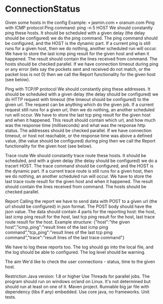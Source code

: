 # ConnectionStatus
 
Given some hosts in the config
Example:
•	jasmin.com
•	oranum.com
Ping with ICMP protocol
Ping command: ping -n 5 HOST
We should constantly ping these hosts. It should be scheduled with a given delay (the delay should be configured) we do the ping command. The ping command should be configured, and the HOST is the dynamic part.
If a current ping is still runs for a given host, then we do nothing, another scheduled run will occur. We have to store the last icmp ping result for the given host and when it happened. The result should contain the lines received from command.
The hosts should be checked parallel.
If we have connection timeout during ping or any error (lets say the pockets sent and received do not match, or the packet loss is not 0) then we call the Report functionality for the given host (see below).
 
Ping with TCP/IP protocol
We should constantly ping these addresses. It should be scheduled with a given delay (the delay should be configured) we do HTTP request with timeout (the timeout should be configured) to the given url. The request can be anything which do the given job. If a current request still runs for a given url, then we do nothing, an another scheduled run will occur. We have to store the last tcp ping result for the given host and when it happened. This result should contain which url, and how much was the response time (milliseconds) and what was the response http status.
The addresses should be checked parallel.
If we have connection timeout, or host not reachable, or the response time was above a defined value, (the value should be configured) during ping then we call the Report functionality for the given host (see below).
 
Trace route
We should constantly trace route these hosts. It should be scheduled, and with a given delay (the delay should be configured) we do a tracert HOST. The trace command should be configured, and the HOST is the dynamic part. If a current trace route is still runs for a given host, then we do nothing, an another scheduled run will occur. We have to store the last trace route result for the given host and when it happened. The result should contain the lines received from command.
The hosts should be checked parallel.
 
Report
Calling the report we have to send data with POST to a given url (the url should be configured) in json format. The POST body should have the json value.
The data should contain 4 parts for the reporting host: the host, last icmp ping result for the host, last tcp ping result for the host, last trace route result for the host.
Example structure:
{"host":"the given host","icmp_ping":"result lines of the last icmp ping command","tcp_ping":"result lines of the last tcp ping command","trace":"result lines of the last trace command"}

We have to log these reports too. The log should go into the local file, and the log should be able to configured. The log level should be warning.
 
The aim
We'd like to check the user connections - status, time to the given host.
 
Restriction
Java version: 1.8 or higher
Use Threads for parallel jobs.
The program should run on windows or/and on Linux. It's not determined but should run at least on one of it.
Maven project.
Runnable big jar file with dependency (libs if any) embedded.
Use core java, no frameworks.
Unit tests.
